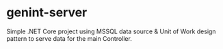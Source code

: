 # genint-server

Simple .NET Core project using MSSQL data source & Unit of Work design pattern to serve data for the main Controller.
